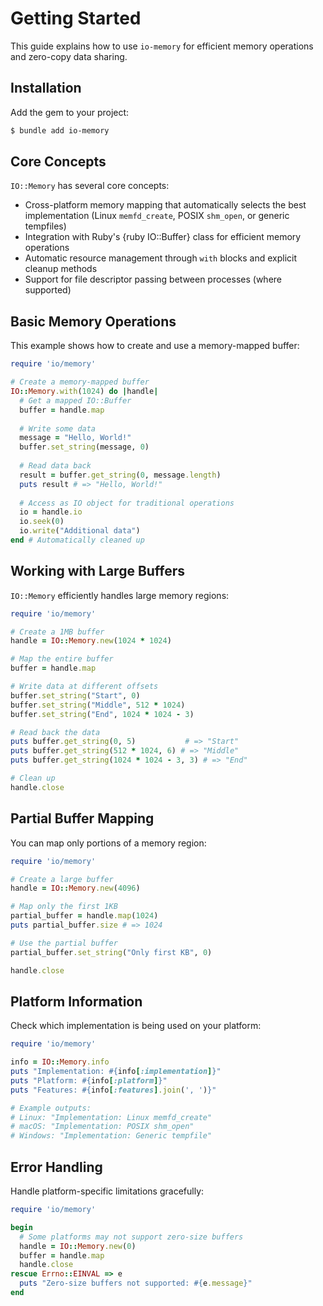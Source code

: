 # Getting Started

This guide explains how to use `io-memory` for efficient memory operations and zero-copy data sharing.

## Installation

Add the gem to your project:

~~~ bash
$ bundle add io-memory
~~~

## Core Concepts

`IO::Memory` has several core concepts:

- Cross-platform memory mapping that automatically selects the best implementation (Linux `memfd_create`, POSIX `shm_open`, or generic tempfiles)
- Integration with Ruby's {ruby IO::Buffer} class for efficient memory operations
- Automatic resource management through `with` blocks and explicit cleanup methods
- Support for file descriptor passing between processes (where supported)

## Basic Memory Operations

This example shows how to create and use a memory-mapped buffer:

```ruby
require 'io/memory'

# Create a memory-mapped buffer
IO::Memory.with(1024) do |handle|
  # Get a mapped IO::Buffer
  buffer = handle.map
  
  # Write some data
  message = "Hello, World!"
  buffer.set_string(message, 0)
  
  # Read data back
  result = buffer.get_string(0, message.length)
  puts result # => "Hello, World!"
  
  # Access as IO object for traditional operations
  io = handle.io
  io.seek(0)
  io.write("Additional data")
end # Automatically cleaned up
```

## Working with Large Buffers

`IO::Memory` efficiently handles large memory regions:

```ruby
require 'io/memory'

# Create a 1MB buffer
handle = IO::Memory.new(1024 * 1024)

# Map the entire buffer
buffer = handle.map

# Write data at different offsets
buffer.set_string("Start", 0)
buffer.set_string("Middle", 512 * 1024)
buffer.set_string("End", 1024 * 1024 - 3)

# Read back the data
puts buffer.get_string(0, 5)           # => "Start"
puts buffer.get_string(512 * 1024, 6) # => "Middle"
puts buffer.get_string(1024 * 1024 - 3, 3) # => "End"

# Clean up
handle.close
```

## Partial Buffer Mapping

You can map only portions of a memory region:

```ruby
require 'io/memory'

# Create a large buffer
handle = IO::Memory.new(4096)

# Map only the first 1KB
partial_buffer = handle.map(1024)
puts partial_buffer.size # => 1024

# Use the partial buffer
partial_buffer.set_string("Only first KB", 0)

handle.close
```

## Platform Information

Check which implementation is being used on your platform:

```ruby
require 'io/memory'

info = IO::Memory.info
puts "Implementation: #{info[:implementation]}"
puts "Platform: #{info[:platform]}"
puts "Features: #{info[:features].join(', ')}"

# Example outputs:
# Linux: "Implementation: Linux memfd_create"
# macOS: "Implementation: POSIX shm_open"  
# Windows: "Implementation: Generic tempfile"
```

## Error Handling

Handle platform-specific limitations gracefully:

```ruby
require 'io/memory'

begin
  # Some platforms may not support zero-size buffers
  handle = IO::Memory.new(0)
  buffer = handle.map
  handle.close
rescue Errno::EINVAL => e
  puts "Zero-size buffers not supported: #{e.message}"
end
```
